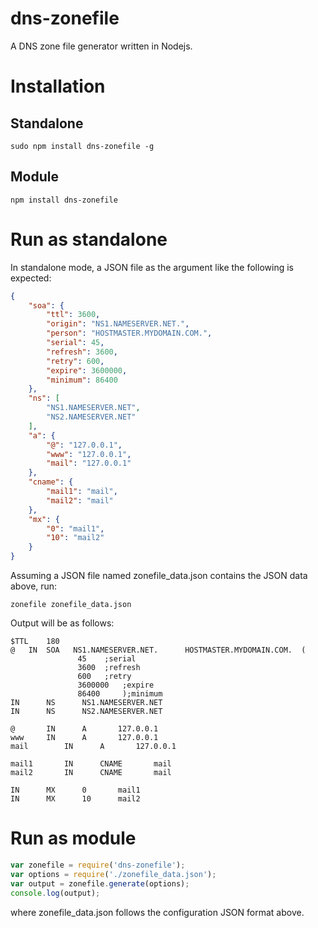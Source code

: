dns-zonefile
==================

A DNS zone file generator written in Nodejs.

Installation
===

Standalone
---
`sudo npm install dns-zonefile -g`

Module
---
`npm install dns-zonefile`

Run as standalone
===
In standalone mode, a JSON file as the argument like the following is expected:
```json
{
    "soa": {
        "ttl": 3600,
        "origin": "NS1.NAMESERVER.NET.",
        "person": "HOSTMASTER.MYDOMAIN.COM.",
        "serial": 45,
        "refresh": 3600,
        "retry": 600,
        "expire": 3600000,
        "minimum": 86400
    },
    "ns": [
        "NS1.NAMESERVER.NET",
        "NS2.NAMESERVER.NET"
    ],
    "a": {
        "@": "127.0.0.1",
        "www": "127.0.0.1",
        "mail": "127.0.0.1"
    },
    "cname": {
        "mail1": "mail",
        "mail2": "mail"
    },
    "mx": {
        "0": "mail1",
        "10": "mail2"
    }
}
```
Assuming a JSON file named zonefile_data.json contains the JSON data above, run:
```
zonefile zonefile_data.json
```
Output will be as follows:
```
$TTL	180
@   IN  SOA   NS1.NAMESERVER.NET.	   HOSTMASTER.MYDOMAIN.COM.	 (
               45	 ;serial
               3600	 ;refresh
               600	 ;retry
               3600000	 ;expire
               86400	 );minimum
IN		NS		NS1.NAMESERVER.NET
IN		NS		NS2.NAMESERVER.NET

@		IN		A		127.0.0.1
www		IN		A		127.0.0.1
mail		IN		A		127.0.0.1

mail1		IN		CNAME		mail
mail2		IN		CNAME		mail

IN		MX		0		mail1
IN		MX		10		mail2

```

Run as module
===
```javascript
var zonefile = require('dns-zonefile');
var options = require('./zonefile_data.json');
var output = zonefile.generate(options);
console.log(output);
```
where zonefile_data.json follows the configuration JSON format above.